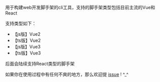 用于构建web开发脚手架的cli工具，支持的脚手架类型包括目前主流的Vue和React

支持类型如下：

* 【js版】Vue2
* 【ts版】Vue2
* 【js版】Vue3
* 【ts版】Vue3

后面会陆续支持React类型的脚手架

如果你在使用过程中有任何不爽的地方，那么欢迎提 [issue](https://github.com/yyISACoder/self-learning-and-practice/tree/master/packages/yy-web-scaffold-cli) ! ^_^